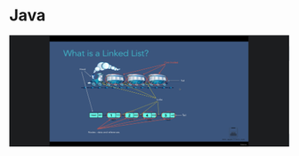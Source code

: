 # Java
<img src='https://github.com/bhaskarkumar1/Java/blob/main/linkedlist/gnome-shell-screenshot-M1YDO1.png?raw=true' />
